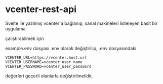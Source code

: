 # vcenter-rest-api

Svelte ile yazılmış vcenter'a bağlanıp, sanal makineleri listeleyen basit bir uygulama

çalıştırabilmek için

example.env dosyası .env olarak değiştirilip, .env dosyasındaki
```
VCENTER_URL=https://vcenter.host.url
VCENTER_USERNAME=vcenter_user_name
VCENTER_PASSWORD=vcenter_user_password
```
değerleri geçerli olanlarla değiştirilmelidir,